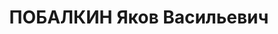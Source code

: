 ---
title: ПОБАЛКИН Яков Васильевич
description: "1898 г.р., м.р.: с.Орехово Воронежская обл., образование: высшее военно-инженерное,\
  \ член ВКП(б) с 1919\n Командир 4 инж.батальона, военинж.2 ранга \n Арестован 19.06.1937\n\
  \ Обвинение: 58-7, 8, 11\n Приговор: ВК ВС СССР, 22.11.1937 — ВМН, конф.\n Расстрелян\
  \ 22.11.1937\n Реабилитация: ВК ВС СССР, 13.12.1962"
---